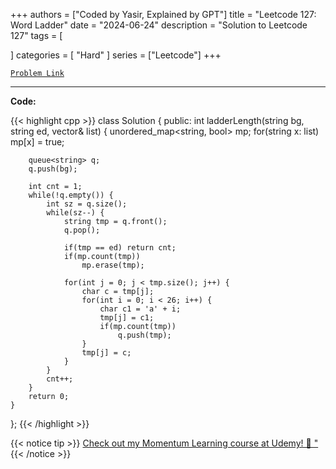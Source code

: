 
+++
authors = ["Coded by Yasir, Explained by GPT"]
title = "Leetcode 127: Word Ladder"
date = "2024-06-24"
description = "Solution to Leetcode 127"
tags = [
    
]
categories = [
    "Hard"
]
series = ["Leetcode"]
+++



[`Problem Link`](https://leetcode.com/problems/word-ladder/description/)

---

**Code:**

{{< highlight cpp >}}
class Solution {
public:
    int ladderLength(string bg, string ed, vector<string>& list) {
        unordered_map<string, bool> mp;
        for(string x: list)
            mp[x] = true;
        
        queue<string> q;        
        q.push(bg);

        int cnt = 1;
        while(!q.empty()) {
            int sz = q.size();
            while(sz--) {
                string tmp = q.front();
                q.pop();

                if(tmp == ed) return cnt;
                if(mp.count(tmp))
                    mp.erase(tmp);

                for(int j = 0; j < tmp.size(); j++) {
                    char c = tmp[j];
                    for(int i = 0; i < 26; i++) {
                        char c1 = 'a' + i;
                        tmp[j] = c1;
                        if(mp.count(tmp))
                            q.push(tmp);             
                    }
                    tmp[j] = c;                           
                }
            }
            cnt++;
        }
        return 0;
    }
};
{{< /highlight >}}



{{< notice tip >}}
[Check out my Momentum Learning course at Udemy! 🚀 "](https://www.udemy.com/course/blind-75-the-data-structures-and-algorithms-essentials/)
{{< /notice >}}

